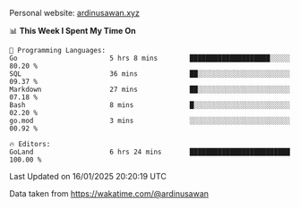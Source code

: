 Personal website: [ardinusawan.xyz](https://ardinusawan.xyz)

<!--START_SECTION:waka-->
📊 **This Week I Spent My Time On** 

```text
💬 Programming Languages: 
Go                       5 hrs 8 mins        ████████████████████░░░░░   80.20 % 
SQL                      36 mins             ██░░░░░░░░░░░░░░░░░░░░░░░   09.37 % 
Markdown                 27 mins             ██░░░░░░░░░░░░░░░░░░░░░░░   07.18 % 
Bash                     8 mins              █░░░░░░░░░░░░░░░░░░░░░░░░   02.20 % 
go.mod                   3 mins              ░░░░░░░░░░░░░░░░░░░░░░░░░   00.92 % 

🔥 Editors: 
GoLand                   6 hrs 24 mins       █████████████████████████   100.00 % 
```


 Last Updated on 16/01/2025 20:20:19 UTC
<!--END_SECTION:waka-->
Data taken from https://wakatime.com/@ardinusawan

